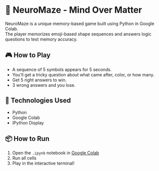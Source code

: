 # 🧠 NeuroMaze - Mind Over Matter

NeuroMaze is a unique memory-based game built using Python in Google Colab.  
The player memorizes emoji-based shape sequences and answers logic questions to test memory accuracy.

## 🎮 How to Play

- A sequence of 5 symbols appears for 5 seconds.
- You'll get a tricky question about what came after, color, or how many.
- Get 5 right answers to win.
- 3 wrong answers and you lose.

## 🚀 Technologies Used

- Python
- Google Colab
- IPython Display

## 📦 How to Run

1. Open the `.ipynb` notebook in [Google Colab](https://colab.research.google.com/)
2. Run all cells
3. Play in the interactive terminal!
